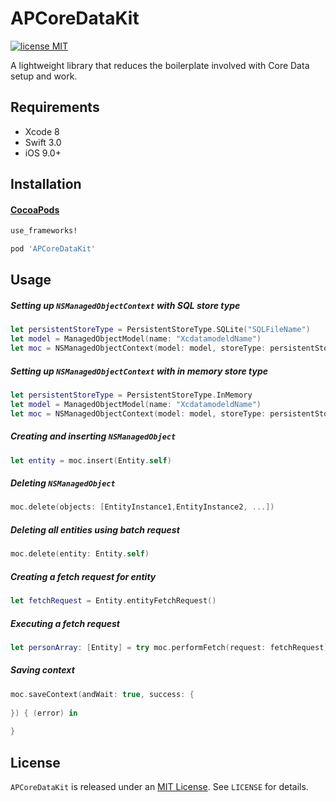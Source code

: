 # APCoreDataKit
 [![license MIT](https://img.shields.io/cocoapods/l/JSQCoreDataKit.svg)][mitLink]


A lightweight library that reduces the boilerplate involved with Core Data setup and work.

## Requirements
* Xcode 8
* Swift 3.0
* iOS 9.0+

## Installation

#### [CocoaPods](http://cocoapods.org)

````ruby
use_frameworks!

pod 'APCoreDataKit'

````

## Usage 

##### Setting up `NSManagedObjectContext` with SQL store type

````swift
let persistentStoreType = PersistentStoreType.SQLite("SQLFileName")
let model = ManagedObjectModel(name: "XcdatamodeldName")   
let moc = NSManagedObjectContext(model: model, storeType: persistentStoreType)
````

##### Setting up `NSManagedObjectContext` with in memory store type

````swift
let persistentStoreType = PersistentStoreType.InMemory
let model = ManagedObjectModel(name: "XcdatamodeldName")   
let moc = NSManagedObjectContext(model: model, storeType: persistentStoreType)
````

##### Creating and inserting `NSManagedObject`

````swift
let entity = moc.insert(Entity.self)
````

##### Deleting `NSManagedObject`

````swift
moc.delete(objects: [EntityInstance1,EntityInstance2, ...])
````

##### Deleting all entities using batch request 

````swift
moc.delete(entity: Entity.self)
````
##### Creating a fetch request for entity  

````swift
let fetchRequest = Entity.entityFetchRequest()
````

##### Executing a fetch request 

````swift
let personArray: [Entity] = try moc.performFetch(request: fetchRequest)
````

##### Saving context 

````swift
moc.saveContext(andWait: true, success: { 
            
}) { (error) in
                
}
````
## License

`APCoreDataKit` is released under an [MIT License][mitLink]. See `LICENSE` for details.

[mitLink]:http://opensource.org/licenses/MIT